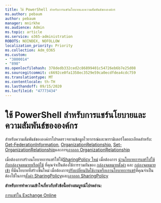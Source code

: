 ```yaml
---
title: ใช้ PowerShell สำหรับการแชร์นโยบายและความสัมพันธ์ขององค์กร
ms.author: pebaum
author: pebaum
manager: mnirkhe
ms.audience: Admin
ms.topic: article
ms.service: o365-administration
ROBOTS: NOINDEX, NOFOLLOW
localization_priority: Priority
ms.collection: Adm_O365
ms.custom:
- "3800014"
- "898"
ms.openlocfilehash: 378dedb332ced2c86899401c54726eb6b7e25d08
ms.sourcegitcommit: c6692ce0fa1358ec3529e59ca0ecdfdea4cdc759
ms.translationtype: MT
ms.contentlocale: th-TH
ms.lasthandoff: 09/15/2020
ms.locfileid: "47773434"
---
```

# <a name="use-powershell-for-sharing-policies-and-organization-relationships"></a>ใช้ PowerShell สำหรับการแชร์นโยบายและความสัมพันธ์ขององค์กร


สำหรับความสัมพันธ์ขององค์กรโปรดตรวจทานข้อมูลไวยากรณ์และพารามิเตอร์โดยละเอียดสำหรับ: [Get-FederationInformation](https://docs.microsoft.com/powershell/module/exchange/get-federationinformation), [OrganizationRelationship](https://docs.microsoft.com/powershell/module/exchange/new-organizationrelationship), [Set-OrganizationRelationship](https://docs.microsoft.com/powershell/module/exchange/set-organizationrelationship)และการ[เอาออก OrganizationRelationship](https://docs.microsoft.com/powershell/module/exchange/remove-organizationrelationship)

เมื่อต้องการสร้างนโยบายการแชร์ให้ใช้[SharingPolicy ใหม่](https://docs.microsoft.com/powershell/module/exchange/new-sharingpolicy) เมื่อต้องการ  [นำนโยบายการแชร์ไปใช้กับกล่องจดหมายหรือผู้ใช้](https://docs.microsoft.com/exchange/sharing/sharing-policies/apply-a-sharing-policy%23use-exchange-online-powershell-to-apply-a-sharing-policy-to-one-or-more-mailboxes)  ที่คุณจำเป็นต้องใช้การรวมกันของ  [กล่องจดหมายตั้งค่า](https://docs.microsoft.com/powershell/module/exchange/set-mailbox) และ [กล่องจดหมายเข้า](https://docs.microsoft.com/powershell/module/exchange/get-mailbox) ที่มีนโยบายที่สร้างขึ้นใหม่ เมื่อต้องการ[ปรับเปลี่ยนปิดใช้งานหรือเอานโยบายการแชร์](https://docs.microsoft.com/exchange/sharing/sharing-policies/modify-a-sharing-policy)ที่คุณจำเป็นต้องใช้ในการ[ตั้งค่า SharingPolicy](https://docs.microsoft.com/powershell/module/exchange/set-sharingpolicy)และ[เอาออก SharingPolicy](https://docs.microsoft.com/powershell/module/exchange/remove-sharingpolicy)

**สำหรับการทำความเข้าใจเกี่ยวกับหัวข้อนี้อย่างสมบูรณ์โปรดอ่าน:**

[การแชร์ใน Exchange Online](https://docs.microsoft.com/exchange/sharing/sharing)